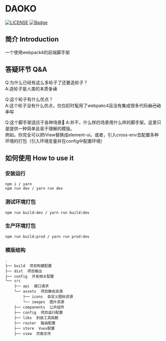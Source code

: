 # DAOKO
[![LICENSE](https://img.shields.io/badge/license-Anti%20996-blue.svg)](https://github.com/996icu/996.ICU/blob/master/LICENSE)
[![Badge](https://img.shields.io/badge/link-996.icu-red.svg)](https://996.icu/#/zh_CN)
## 简介 Introduction
一个使用webpack4的前端脚手架



## 答疑环节 Q&A
Q:为什么已经有这么多轮子了还要造轮子？  
A:造轮子是人类的本质~~复读~~

Q:这个轮子有什么优点？  
A:这个轮子没有什么优点，仅仅赶时髦用了webpakc4且没有集成很多代码~~自己动手写~~

Q:这个脚手架适应于各种场景🐴
A:并不，什么样的场景用什么样的脚手架。这里只是提供一种简单且易于理解的模版。  
例如，你完全可以把iView替换成element-ui。或者，引入cross-env去配置多种环境的打包（引入环境变量并在config中配置环境）



## 如何使用 How to use it
### 安装运行
```bush
npm i / yarn 
npm run dev / yarn run dev
```

### 测试环境打包
```bush
npm run build:dev / yarn run build:dev
```

### 生产环境打包
```bush
npm run build:prod / yarn run prod:dev
```

### 模版结构
```shell
.
├── build  项目构建配置
├── dist  项目输出
├── config  开发相关配置
└── src
    ├── api  接口请求
    └── assets  项目静态资源
        ├── icons  自定义图标资源
        └── images  图片资源
    ├── components  公共组件
    ├── config  项目运行配置
    ├── libs  封装工具函数
    ├── router  路由配置
    ├── store  Vuex配置
    ├── view  页面文件
```


